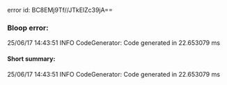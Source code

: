 error id: BC8EMj9Tf//JTkElZc39jA==
### Bloop error:

25/06/17 14:43:51 INFO CodeGenerator: Code generated in 22.653079 ms
#### Short summary: 

25/06/17 14:43:51 INFO CodeGenerator: Code generated in 22.653079 ms